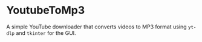 # YoutubeToMp3
A simple YouTube downloader that converts videos to MP3 format using `yt-dlp` and `tkinter` for the GUI.
